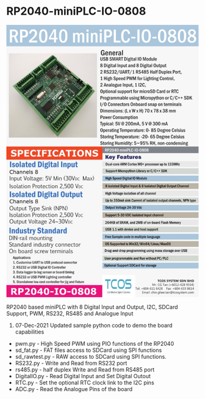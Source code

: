 # RP2040-miniPLC-IO-0808

<p align="center">
  <img src="https://raw.githubusercontent.com/cgtan2020/RP2040-miniPLC-IO-0808/main/micropython/tcos/RP2040-IO-0808.jpg" alt="MicroPython Logo"/>
</p>

RP2040 based miniPLC with 8 Digital Input and Output, I2C, SDCard Support, PWM, RS232, RS485 and Analogue Input

1. 07-Dec-2021 Updated sample python code to demo the board capabilities

- pwm.py - High Speed PWM using PIO functions of the RP2040
- sd_fat.py - FAT files access to SDCard using SPI functions
- sd_rawtest.py - RAW access to SDCard using SPI functions.
- RS232.py - Write and Read from RS232 port
- rs485.py - half duplex Write and Read from RS485 port
- DigitalIO.py - Read Digital Input and Set Digital Outout
- RTC.py - Set the optional RTC clock link to the I2C pins
- ADC.py - Read the Analogue Pins of the board

